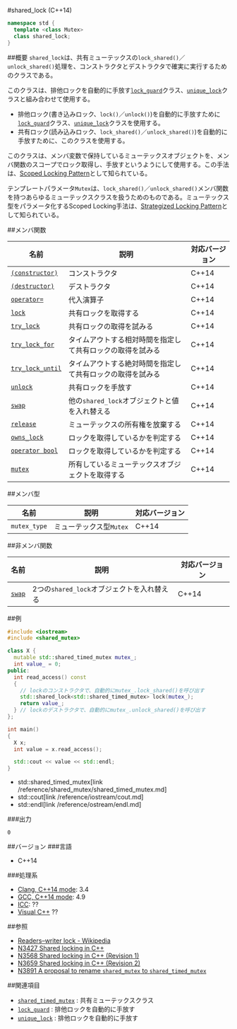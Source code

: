 #shared_lock (C++14)
```cpp
namespace std {
  template <class Mutex>
  class shared_lock;
}
```

##概要
`shared_lock`は、共有ミューテックスの`lock_shared()`／`unlock_shared()`処理を、コンストラクタとデストラクタで確実に実行するためのクラスである。

このクラスは、排他ロックを自動的に手放す[`lock_guard`](/reference/mutex/lock_guard.md)クラス、[`unique_lock`](/reference/mutex/unique_lock.md)クラスと組み合わせて使用する。

- 排他ロック(書き込みロック、`lock()`／`unlock()`)を自動的に手放すために[`lock_guard`](/reference/mutex/lock_guard.md)クラス、[`unique_lock`](/reference/mutex/unique_lock.md)クラスを使用する。
- 共有ロック(読み込みロック、`lock_shared()`／`unlock_shared()`)を自動的に手放すために、このクラスを使用する。

このクラスは、メンバ変数で保持しているミューテックスオブジェクトを、メンバ関数のスコープでロック取得し、手放すというようにして使用する。この手法は、[Scoped Locking Pattern](http://www.cs.wustl.edu/~schmidt/PDF/ScopedLocking.pdf)として知られている。

テンプレートパラメータ`Mutex`は、`lock_shared()`／`unlock_shared()`メンバ関数を持つあらゆるミューテックスクラスを扱うためのものである。ミューテックス型をパラメータ化するScoped Locking手法は、[Strategized Locking Pattern](http://wiki.hsr.ch/PnProg/files/StrategizedLocking.pdf)として知られている。


##メンバ関数

| 名前 | 説明 | 対応バージョン |
|-----------------------------------------------------|--------------------------------------------------------|-------|
| [`(constructor)`](./shared_lock/op_constructor.md)  | コンストラクタ | C++14 |
| [`(destructor)`](./shared_lock/op_destructor.md)    | デストラクタ | C++14 |
| [`operator=`](./shared_lock/op_assign.md)           | 代入演算子 | C++14 |
| [`lock`](./shared_lock/lock.md)                     | 共有ロックを取得する | C++14 |
| [`try_lock`](./shared_lock/try_lock.md)             | 共有ロックの取得を試みる | C++14 |
| [`try_lock_for`](./shared_lock/try_lock_for.md)     | タイムアウトする相対時間を指定して共有ロックの取得を試みる | C++14 |
| [`try_lock_until`](./shared_lock/try_lock_until.md) | タイムアウトする絶対時間を指定して共有ロックの取得を試みる | C++14 |
| [`unlock`](./shared_lock/unlock.md)                 | 共有ロックを手放す | C++14 |
| [`swap`](./shared_lock/swap.md)                     | 他の`shared_lock`オブジェクトと値を入れ替える | C++14 |
| [`release`](./shared_lock/release.md)               | ミューテックスの所有権を放棄する | C++14 |
| [`owns_lock`](./shared_lock/owns_lock.md)           | ロックを取得しているかを判定する | C++14 |
| [`operator bool`](./shared_lock/op_bool.md)         | ロックを取得しているかを判定する | C++14 |
| [`mutex`](./shared_lock/mutex.md)                   | 所有しているミューテックスオブジェクトを取得する | C++14 |


##メンバ型

| 名前 | 説明 | 対応バージョン |
|--------------|-------------------------|-------|
| `mutex_type` | ミューテックス型`Mutex` | C++14 |


##非メンバ関数

| 名前 | 説明 | 対応バージョン |
|--------------------------------------|--------------------------------------------|-------|
| [`swap`](./shared_lock/swap_free.md) | 2つの`shared_lock`オブジェクトを入れ替える | C++14 |


##例
```cpp
#include <iostream>
#include <shared_mutex>

class X {
  mutable std::shared_timed_mutex mutex_;
  int value_ = 0;
public:
  int read_access() const
  {
    // lockのコンストラクタで、自動的にmutex_.lock_shared()を呼び出す
    std::shared_lock<std::shared_timed_mutex> lock(mutex_);
    return value_;
  } // lockのデストラクタで、自動的にmutex_.unlock_shared()を呼び出す
};

int main()
{
  X x;
  int value = x.read_access();

  std::cout << value << std::endl;
}
```
* std::shared_timed_mutex[link /reference/shared_mutex/shared_timed_mutex.md]
* std::cout[link /reference/iostream/cout.md]
* std::endl[link /reference/ostream/endl.md]

###出力
```
0
```

##バージョン
###言語
- C++14

###処理系
- [Clang, C++14 mode](/implementation.md#clang): 3.4
- [GCC, C++14 mode](/implementation.md#gcc): 4.9
- [ICC](/implementation.md#icc): ??
- [Visual C++](/implementation.md#visual_cpp) ??


##参照
- [Readers–writer lock - Wikipedia](http://en.wikipedia.org/wiki/Readers%E2%80%93writer_lock)
- [N3427 Shared locking in C++](http://www.open-std.org/jtc1/sc22/wg21/docs/papers/2012/n3427.html)
- [N3568 Shared locking in C++ (Revision 1)](http://www.open-std.org/jtc1/sc22/wg21/docs/papers/2013/n3568.html)
- [N3659 Shared locking in C++ (Revision 2)](http://www.open-std.org/jtc1/sc22/wg21/docs/papers/2013/n3659.html)
- [N3891 A proposal to rename `shared_mutex` to `shared_timed_mutex`](http://www.open-std.org/jtc1/sc22/wg21/docs/papers/2014/n3891.htm)


##関連項目
- [`shared_timed_mutex`](./shared_timed_mutex.md) : 共有ミューテックスクラス
- [`lock_guard`](/reference/mutex/lock_guard.md) : 排他ロックを自動的に手放す
- [`unique_lock`](/reference/mutex/unique_lock.md) : 排他ロックを自動的に手放す


